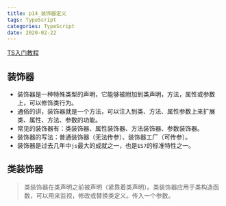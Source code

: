 ```yaml
---
title: p14_装饰器定义
tags: TypeScript
categories: TypeScript
date: 2020-02-22
---
```


[TS入门教程](https://ts.xcatliu.com/ )

## 装饰器

- 装饰器是一种特殊类型的声明，它能够被附加到类声明，方法，属性或参数上，可以修饰类行为。
- 通俗的讲，装饰器就是一个方法，可以注入到类、方法、属性参数上来扩展类、属性、方法、参数的功能。
- 常见的装饰器有：类装饰器、属性装饰器、方法装饰器、参数装饰器。
- 装饰器的写法：普通装饰器（无法传参）、装饰器工厂（可传参）。
- 装饰器是过去几年中`js`最大的成就之一，也是`ES7`的标准特性之一。

<!--more-->

## 类装饰器

> 类装饰器在类声明之前被声明（紧靠着类声明）。类装饰器应用于类构造函数，可以用来监视，修改或替换类定义。传入一个参数。





